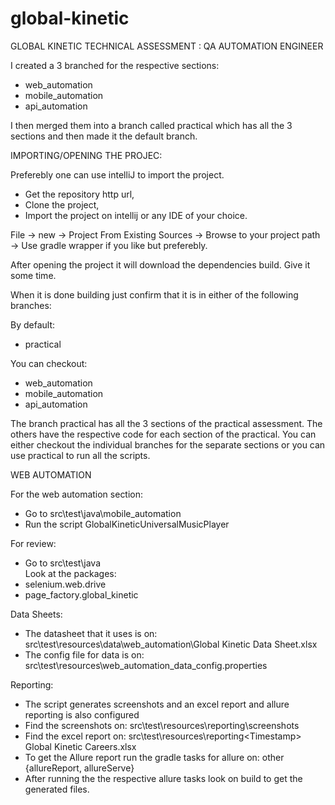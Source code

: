 # global-kinetic
GLOBAL KINETIC TECHNICAL ASSESSMENT : QA AUTOMATION ENGINEER

I created a 3 branched for the respective sections:

- web_automation
- mobile_automation
- api_automation

I then merged them into a branch called practical which has all the 3 sections and then made it the default branch.

IMPORTING/OPENING THE PROJEC:

Preferebly one can use intelliJ to import the project.

- Get the repository http url,
- Clone the project,
- Import the project on intellij or any IDE of your choice.

File -> new -> Project From Existing Sources -> Browse to your project path -> Use gradle wrapper if you like but preferebly.

After opening the project it will download the dependencies build. Give it some time.

When it is done building just confirm that it is in either of the following branches:

By default:
  - practical
  
You can checkout:
- web_automation
- mobile_automation
- api_automation
    
The branch practical has all the 3 sections of the practical assessment.
The others have the respective code for each section of the practical.
You can either checkout the individual branches for the separate sections or you can use practical to run all the scripts.

WEB AUTOMATION

For the web automation section:
- Go to src\test\java\mobile_automation
- Run the script GlobalKineticUniversalMusicPlayer

For review:
- Go to src\test\java\
Look at the packages:
- selenium.web.drive
- page_factory.global_kinetic

Data Sheets:
- The datasheet that it uses is on: src\test\resources\data\web_automation\Global Kinetic Data Sheet.xlsx
- The config file for data is on: src\test\resources\web_automation_data_config.properties

Reporting:
- The script generates screenshots and an excel report and allure reporting is also configured
- Find the screenshots on: src\test\resources\reporting\screenshots
- Find the excel report on: src\test\resources\reporting\<Timestamp> Global Kinetic Careers.xlsx
- To get the Allure report run the gradle tasks for allure on: other {allureReport, allureServe}
- After running the the respective allure tasks look on build to get the generated files.

